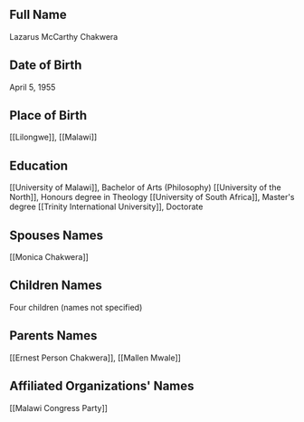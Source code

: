 ## Full Name
Lazarus McCarthy Chakwera

## Date of Birth
April 5, 1955

## Place of Birth
[[Lilongwe]], [[Malawi]]

## Education
[[University of Malawi]], Bachelor of Arts (Philosophy)
[[University of the North]], Honours degree in Theology
[[University of South Africa]], Master's degree
[[Trinity International University]], Doctorate

## Spouses Names
[[Monica Chakwera]]

## Children Names
Four children (names not specified)

## Parents Names
[[Ernest Person Chakwera]], [[Mallen Mwale]]

## Affiliated Organizations' Names
[[Malawi Congress Party]]

